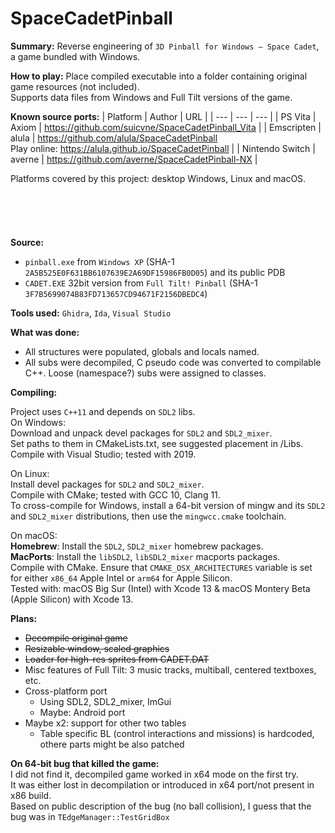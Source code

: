 # SpaceCadetPinball
**Summary:** Reverse engineering of `3D Pinball for Windows – Space Cadet`, a game bundled with Windows.

**How to play:** Place compiled executable into a folder containing original game resources (not included).\
Supports data files from Windows and Full Tilt versions of the game.

**Known source ports:**
| Platform | Author | URL |
| --- | --- | --- |
| PS Vita | Axiom | <https://github.com/suicvne/SpaceCadetPinball_Vita> |
| Emscripten | alula | <https://github.com/alula/SpaceCadetPinball> <br> Play online: https://alula.github.io/SpaceCadetPinball |
| Nintendo Switch | averne | https://github.com/averne/SpaceCadetPinball-NX |

Platforms covered by this project: desktop Windows, Linux and macOS.
\
\
\
\
\
\
**Source:**
 * `pinball.exe` from `Windows XP` (SHA-1 `2A5B525E0F631BB6107639E2A69DF15986FB0D05`) and its public PDB
 * `CADET.EXE` 32bit version from `Full Tilt! Pinball` (SHA-1 `3F7B5699074B83FD713657CD94671F2156DBEDC4`)

**Tools used:** `Ghidra`, `Ida`, `Visual Studio`

**What was done:**
 * All structures were populated, globals and locals named.
 * All subs were decompiled, C pseudo code was converted to compilable C++. Loose (namespace?) subs were assigned to classes.

**Compiling:**

Project uses `C++11` and depends on `SDL2` libs.\
On Windows:\
Download and unpack devel packages for `SDL2` and `SDL2_mixer`.\
Set paths to them in CMakeLists.txt, see suggested placement in /Libs.\
Compile with Visual Studio; tested with 2019. 

On Linux:\
Install devel packages for `SDL2` and `SDL2_mixer`.\
Compile with CMake; tested with GCC 10, Clang 11.\
To cross-compile for Windows, install a 64-bit version of mingw and its `SDL2` and `SDL2_mixer` distributions, then use the `mingwcc.cmake` toolchain. 

On macOS:\
**Homebrew**: Install the `SDL2`, `SDL2_mixer` homebrew packages.\
**MacPorts**: Install the `libSDL2`, `libSDL2_mixer` macports packages.\
Compile with CMake. Ensure that `CMAKE_OSX_ARCHITECTURES` variable is set for either `x86_64` Apple Intel or `arm64` for Apple Silicon.\
Tested with: macOS Big Sur (Intel) with Xcode 13 & macOS Montery Beta (Apple Silicon) with Xcode 13.

**Plans:**
 * ~~Decompile original game~~
 * ~~Resizable window, scaled graphics~~
 * ~~Loader for high-res sprites from CADET.DAT~~
 * Misc features of Full Tilt: 3 music tracks, multiball, centered textboxes, etc.
 * Cross-platform port
   * Using SDL2, SDL2_mixer, ImGui
   * Maybe: Android port
 * Maybe x2: support for other two tables 
   * Table specific BL (control interactions and missions) is hardcoded, othere parts might be also patched

**On 64-bit bug that killed the game:**\
I did not find it, decompiled game worked in x64 mode on the first try.\
It was either lost in decompilation or introduced in x64 port/not present in x86 build.\
Based on public description of the bug (no ball collision), I guess that the bug was in `TEdgeManager::TestGridBox`
